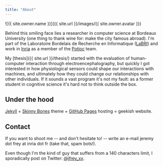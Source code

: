 ```yaml
---
title: "About"
---
```


![{{ site.owner.name }}]({{ site.url }}/images/{{ site.owner.avatar }})

Behind this smiling face lies a researcher in computer science at Bordeaux University (one thing to thank wine for: make the city famous abroad). I'm part of the Laboratoire Bordelais de Recherche en Informatique ([LaBRI](http://www.labri.fr)) and work in [Inria](http://www.inria.fr/en/) as a member of the [Potioc](https://team.inria.fr/potioc/) team.

My [thesis]({{ site.url }}/thesis/) started with the evaluation of human-computer interaction through electroencephalography, but quickly I got interested in how physiological sensors could shape our interactions with machines, and ultimately how they could change our relationships with other individuals. If it sounds a vast program it's not my fault: as a former student in cognitive science it's hard not to think outside the box.

## Under the hood

[Jekyll](http://jekyllrb.com) + [Skinny Bones](http://mademistakes.com) theme + [GitHub Pages](https://pages.github.com/) hosting = geekish website.

## Contact

If you want to shoot me -- and don't hesitate to! -- write an e-mail jeremy dot frey at inria dot fr (take that, spam bots!). 

Even though I'm the kind of guy that suffers from a 140 characters limit, I sporadically post on Twitter: [@jfrey_xx](https://twitter.com/jfrey_xx).
